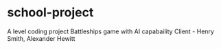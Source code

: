 # school-project

A level coding project
Battleships game with AI capabaility
Client - Henry Smith, Alexander Hewitt
